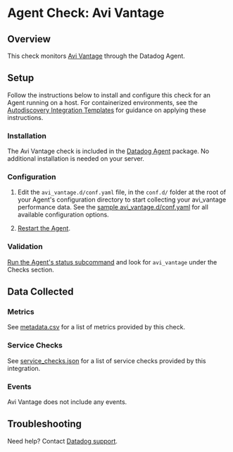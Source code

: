 # Agent Check: Avi Vantage

## Overview

This check monitors [Avi Vantage][1] through the Datadog Agent.

## Setup

Follow the instructions below to install and configure this check for an Agent running on a host. For containerized environments, see the [Autodiscovery Integration Templates][2] for guidance on applying these instructions.

### Installation

The Avi Vantage check is included in the [Datadog Agent][9] package.
No additional installation is needed on your server.

### Configuration

1. Edit the `avi_vantage.d/conf.yaml` file, in the `conf.d/` folder at the root of your Agent's configuration directory to start collecting your avi_vantage performance data. See the [sample avi_vantage.d/conf.yaml][3] for all available configuration options.

2. [Restart the Agent][4].

### Validation

[Run the Agent's status subcommand][5] and look for `avi_vantage` under the Checks section.

## Data Collected

### Metrics

See [metadata.csv][6] for a list of metrics provided by this check.

### Service Checks

See [service_checks.json][7] for a list of service checks provided by this integration.

### Events

Avi Vantage does not include any events.

## Troubleshooting

Need help? Contact [Datadog support][8].

[1]: https://avinetworks.com/why-avi/multi-cloud-load-balancing/
[2]: https://docs.datadoghq.com/agent/kubernetes/integrations/
[3]: https://github.com/DataDog/integrations-core/blob/master/avi_vantage/datadog_checks/avi_vantage/data/conf.yaml.example
[4]: https://docs.datadoghq.com/agent/guide/agent-commands/#start-stop-and-restart-the-agent
[5]: https://docs.datadoghq.com/agent/guide/agent-commands/#agent-status-and-information
[6]: https://github.com/DataDog/integrations-core/blob/master/avi_vantage/metadata.csv
[7]: https://github.com/DataDog/integrations-core/blob/master/avi_vantage/assets/service_checks.json
[8]: https://docs.datadoghq.com/help/
[9]: https://app.datadoghq.com/account/settings#agent